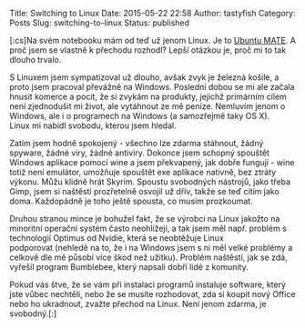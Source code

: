 Title: Switching to Linux
Date: 2015-05-22 22:58
Author: tastyfish
Category: Posts
Slug: switching-to-linux
Status: published

\[:cs\]Na svém notebooku mám od teď už jenom Linux. Je to [Ubuntu
MATE](https://ubuntu-mate.org/). A proč jsem se vlastně k přechodu
rozhodl? Lepší otázkou je, proč mi to tak dlouho trvalo.

S Linuxem jsem sympatizoval už dlouho, avšak zvyk je železná košile, a
proto jsem pracoval převážně na Windows. Poslední dobou se mi ale začala
hnusit komerce a pocit, že si zvykám na produkty, jejichž primárním
cílem není zjednodušit mi život, ale vytáhnout ze mě peníze. Nemluvím
jenom o Windows, ale i o programech na Windows (a samozřejmě taky OS X).
Linux mi nabídl svobodu, kterou jsem hledal.

Zatím jsem hodně spokojený - všechno lze zdarma stáhnout, žádný spyware,
žádné viry, žádné antiviry. Dokonce jsem schopný spouštět Windows
aplikace pomocí wine a jsem překvapený, jak dobře fungují - wine totiž
není emulátor, umožňuje spouštět exe aplikace nativně, bez ztráty
výkonu. Můžu klidně hrát Skyrim. Spoustu svobodných nástrojů, jako třeba
Gimp, jsem si naštěstí prozřetelně osvojil už dřív, takže se teď cítím
jako doma. Každopádně je toho ještě spousta, co musím prozkoumat.

Druhou stranou mince je bohužel fakt, že se výrobci na Linux jakožto na
minoritní operační systém často neohlížejí, a tak jsem měl např. problém
s technologií Optimus od Nvidie, která se neobtěžuje Linux
podporovat (nehledě na to, že i na Windows jsem s ní měl velké problémy
a celkově dle mě působí více škod než užitku). Problém naštěstí, jak se
zdá, vyřešil program Bumblebee, který napsali dobří lidé z komunity.

Pokud vás štve, že se vám při instalaci programů instaluje software,
který jste vůbec nechtěli, nebo že se musíte rozhodovat, zda si koupit
nový Office nebo ho ukradnout, zvažte přechod na Linux. Není jenom
zdarma, je svobodný.\[:\]
